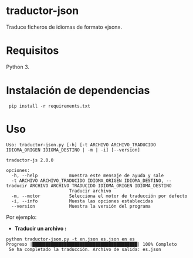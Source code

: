 # traductor-json
Traduce ficheros de idiomas de formato «json».

# Requisitos
 Python 3.
 
# Instalación de dependencias

```
 pip install -r requirements.txt
 ```
# Uso

```
Uso: traductor-json.py [-h] [-t ARCHIVO ARCHIVO_TRADUCIDO IDIOMA_ORIGEN IDIOMA_DESTINO | -m | -i] [--version]

traductor-js 2.0.0

opciones:
  -h, --help            muestra este mensaje de ayuda y sale
  -t ARCHIVO ARCHIVO_TRADUCIDO IDIOMA_ORIGEN IDIOMA_DESTINO, --traducir ARCHIVO ARCHIVO_TRADUCIDO IDIOMA_ORIGEN IDIOMA_DESTINO
                        Traducir archivo
  -m, --motor           Selecciona el motor de traducción por defecto
  -i, --info            Muesta las opciones establecidas
  --version             Muestra la versión del programa
```
Por ejemplo:

* **Traducir un archivo :**
```
python traductor-json.py -t en.json es.json en es
Progreso |████████████████████████████████████████| 100% Completo
 Se ha completado la traducción. Archivo de salida: es.json
```

